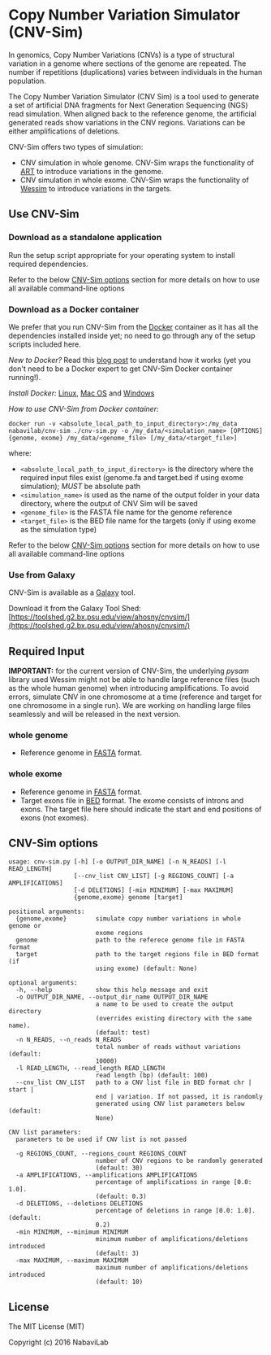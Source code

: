# Copy Number Variation Simulator (CNV-Sim)
In genomics, Copy Number Variations (CNVs) is a type of structural variation in a genome where sections of the genome are repeated. 
The number if repetitions (duplications) varies between individuals in the human population.

The Copy Number Variation Simulator (CNV Sim) is a tool used to generate a set of artificial DNA fragments for Next Generation Sequencing (NGS) read simulation.
When aligned back to the reference genome, the artificial generated reads show variations in the CNV regions. Variations can be either amplifications of deletions.

CNV-Sim offers two types of simulation:

- CNV simulation in whole genome. CNV-Sim wraps the functionality of [ART](http://www.niehs.nih.gov/research/resources/software/biostatistics/art/) to introduce variations in the genome.
- CNV simulation in whole exome. CNV-Sim wraps the functionality of [Wessim](https://github.com/sak042/Wessim) to introduce variations in the targets.  

## Use CNV-Sim

### Download as a standalone application
Run the setup script appropriate for your operating system to install required dependencies.

Refer to the below [CNV-Sim options](#cnv-sim-options) section for more details on how to use all available command-line options

### Download as a Docker container
We prefer that you run CNV-Sim from the [Docker](http://www.docker.com) container as it has all the dependencies installed inside yet; no need to go through any of the setup scripts included here.

*New to Docker?* Read this [blog post](https://www.toptal.com/devops/getting-started-with-docker-simplifying-devops) to understand how it works
(yet you don't need to be a Docker expert to get CNV-Sim Docker container running!).

*Install Docker:* [Linux](https://docs.docker.com/engine/installation/#/on-linux), [Mac OS](https://docs.docker.com/docker-for-mac/) and [Windows](https://docs.docker.com/docker-for-windows/)

*How to use CNV-Sim from Docker container:*


```shell
docker run -v <absolute_local_path_to_input_directory>:/my_data nabavilab/cnv-sim ./cnv-sim.py -o /my_data/<simulation_name> [OPTIONS] {genome, exome} /my_data/<genome_file> [/my_data/<target_file>]
```

where:

- `<absolute_local_path_to_input_directory>` is the directory where the required input files exist (genome.fa and target.bed if using exome simulation); *MUST* be absolute path 
- `<simulation_name>` is used as the name of the output folder in your data directory, where the output of CNV Sim will be saved
- `<genome_file>` is the FASTA file name for the genome reference
- `<target_file>` is the BED file name for the targets (only if using exome as the simulation type)

Refer to the below [CNV-Sim options](#cnv-sim-options) section for more details on how to use all available command-line options


### Use from Galaxy

CNV-Sim is available as a [Galaxy](https://galaxyproject.org/) tool. 

Download it from the Galaxy Tool Shed: [https://toolshed.g2.bx.psu.edu/view/ahosny/cnvsim/](https://toolshed.g2.bx.psu.edu/view/ahosny/cnvsim/)


## Required Input
**IMPORTANT:** for the current version of CNV-Sim, the underlying *pysam* library used Wessim might not be able to handle large reference files (such as the whole human genome) when introducing amplifications. To avoid errors, simulate CNV in one chromosome at a time (reference and target for one chromosome in a single run). We are working on handling large files seamlessly and will be released in the next version.

### whole genome
- Reference genome in [FASTA](https://en.wikipedia.org/wiki/FASTA_format) format.

### whole exome
- Reference genome in [FASTA](https://en.wikipedia.org/wiki/FASTA_format) format.
- Target exons file in [BED](https://genome.ucsc.edu/FAQ/FAQformat.html#format1) format. 
The exome consists of introns and exons. The target file here should indicate the start and end positions of exons (not exomes).
 
## CNV-Sim options
```
usage: cnv-sim.py [-h] [-o OUTPUT_DIR_NAME] [-n N_READS] [-l READ_LENGTH]
                  [--cnv_list CNV_LIST] [-g REGIONS_COUNT] [-a AMPLIFICATIONS]
                  [-d DELETIONS] [-min MINIMUM] [-max MAXIMUM]
                  {genome,exome} genome [target]

positional arguments:
  {genome,exome}        simulate copy number variations in whole genome or
                        exome regions
  genome                path to the referece genome file in FASTA format
  target                path to the target regions file in BED format (if
                        using exome) (default: None)

optional arguments:
  -h, --help            show this help message and exit
  -o OUTPUT_DIR_NAME, --output_dir_name OUTPUT_DIR_NAME
                        a name to be used to create the output directory
                        (overrides existing directory with the same name).
                        (default: test)
  -n N_READS, --n_reads N_READS
                        total number of reads without variations (default:
                        10000)
  -l READ_LENGTH, --read_length READ_LENGTH
                        read length (bp) (default: 100)
  --cnv_list CNV_LIST   path to a CNV list file in BED format chr | start |
                        end | variation. If not passed, it is randomly
                        generated using CNV list parameters below (default:
                        None)

CNV list parameters:
  parameters to be used if CNV list is not passed

  -g REGIONS_COUNT, --regions_count REGIONS_COUNT
                        number of CNV regions to be randomly generated
                        (default: 30)
  -a AMPLIFICATIONS, --amplifications AMPLIFICATIONS
                        percentage of amplifications in range [0.0: 1.0].
                        (default: 0.3)
  -d DELETIONS, --deletions DELETIONS
                        percentage of deletions in range [0.0: 1.0]. (default:
                        0.2)
  -min MINIMUM, --minimum MINIMUM
                        minimum number of amplifications/deletions introduced
                        (default: 3)
  -max MAXIMUM, --maximum MAXIMUM
                        maximum number of amplifications/deletions introduced
                        (default: 10)
```

## License
The MIT License (MIT)

Copyright (c) 2016 NabaviLab
